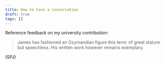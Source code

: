```yaml
---
title: How to have a conversation
draft: true
tags: []
---
```


Reference feedback on my university contribution:

> James has fashioned an Ozymandian figure this term:
> of great stature but speechless.
> His written work however remains exemplary.

(SPJ)
